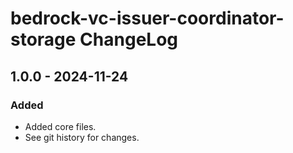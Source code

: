 # bedrock-vc-issuer-coordinator-storage ChangeLog

## 1.0.0 - 2024-11-24

### Added
- Added core files.
- See git history for changes.
